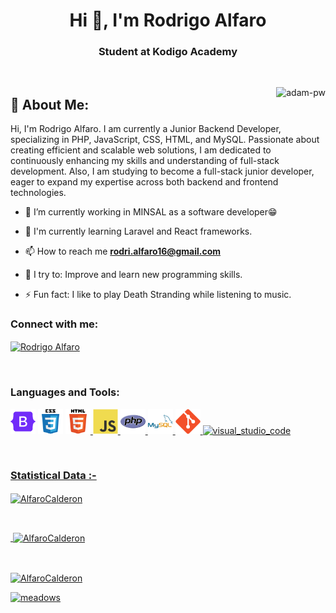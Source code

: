 <h1 align="center">Hi 👋, I'm Rodrigo Alfaro</h1>
<h3 align="center">Student at Kodigo Academy</h3>

<br>

<p><img align="right" src="https://github.com/Adam-pw/Adam-pw/blob/main/animation_500_kxa883sd.gif" alt="adam-pw" /></p> 
<h2 align="left">💫 About Me:</h2>
Hi, I'm Rodrigo Alfaro. I am currently a Junior Backend Developer, specializing in PHP, JavaScript, CSS, HTML, and MySQL. Passionate about creating efficient and scalable web solutions, I am dedicated to continuously enhancing my skills and understanding of full-stack development.
Also, I am studying to become a full-stack junior developer, eager to expand my expertise across both backend and frontend technologies.

- 🔭 I’m currently working in MINSAL as a software developer😁

- 🌱 I'm currently learning Laravel and React frameworks.

- 📫 How to reach me **rodri.alfaro16@gmail.com**

- 🧗 I try to: Improve and learn new programming skills.

- ⚡ Fun fact: I like to play Death Stranding while listening to music.
<be>

<h3 align="left">Connect with me:</h3>
<p align="left">
  <a href="https://www.linkedin.com/in/rodrigo-javier-alfaro-calder%C3%B3n-07b97530a?utm_source=share&utm_campaign=share_via&utm_content=profile&utm_medium=android_app" target="blank"><img align="center"
      src="https://raw.githubusercontent.com/rahuldkjain/github-profile-readme-generator/master/src/images/icons/Social/linked-in-alt.svg"
      alt="Rodrigo Alfaro" height="30" width="40" /></a>
</p>

<br>
<h3 align="left">Languages and Tools:</h3>
<p align="left">
    <img src="https://raw.githubusercontent.com/devicons/devicon/master/icons/bootstrap/bootstrap-plain.svg"
      alt="bootstrap" width="40" height="40" />
    <img src="https://raw.githubusercontent.com/devicons/devicon/master/icons/css3/css3-original-wordmark.svg" alt="css3"
      width="40" height="40" /> </a> <a href="https://www.w3.org/html/" target="_blank" rel="noreferrer"> 
    <img src="https://raw.githubusercontent.com/devicons/devicon/master/icons/html5/html5-original-wordmark.svg"
      alt="html5" width="40" height="40" /> 
    <img src="https://raw.githubusercontent.com/devicons/devicon/master/icons/javascript/javascript-original.svg"
      alt="javascript" width="40" height="40" />
    <img src="https://raw.githubusercontent.com/devicons/devicon/master/icons/php/php-original.svg"
      alt="php" width="40" height="40" />
    <img src="https://raw.githubusercontent.com/devicons/devicon/master/icons/mysql/mysql-original-wordmark.svg"
      alt="mysql" width="40" height="40" />
    <img src="https://raw.githubusercontent.com/devicons/devicon/master/icons/git/git-original.svg"
      alt="mysql" width="40" height="40" />
    <img src="https://upload.wikimedia.org/wikipedia/commons/thumb/9/9a/Visual_Studio_Code_1.35_icon.svg/2048px-Visual_Studio_Code_1.35_icon.svg.png" 
          alt="visual_studio_code" width="40" height="40"/>
      </p>
<br>

<h3>Statistical Data :-</h3>
<p><img align="center"
    src="https://github-readme-stats.vercel.app/api/top-langs?username=AlfaroCalderon&show_icons=true&locale=en&bg_color=0d1117&text_color=ffffff"
    alt="AlfaroCalderon" 
    bg_color=#808080/></p>

<br>

<p>&nbsp;<img align="center" src="https://github-readme-stats.vercel.app/api?username=AlfaroCalderon&show_icons=true&locale=en&bg_color=0d1117&text_color=ffffff&repo=convoychat"
    alt="AlfaroCalderon" /></p>

<br>

<p><img align="center" src="https://github-readme-streak-stats.herokuapp.com/?user=AlfaroCalderon&theme=dark&background=0d1117&date_format=M%20j%5B%2C%20Y%5D" alt="AlfaroCalderon" /></p>

<img src="https://res.cloudinary.com/dcostp8ak/image/upload/v1748187261/wallpaperflare.com_wallpaper_spgffd.jpg" width="100%" height="385px" alt="meadows">
      
